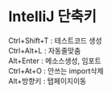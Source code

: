 # IntelliJ 단축키

Ctrl+Shift+T : 테스트코드 생성  
Ctrl+Alt+L : 자동줄맞춤  
Alt+Enter : 메소스생성, 임포트  
Ctrl+At+O : 안쓰는 import삭제  
Alt+방향키 : 탭페이지이동  
